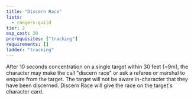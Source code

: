 ```yaml
---
title: "Discern Race"
lists:
  - rangers-guild
tier: 2
osp_cost: 20
prerequisites: ["tracking"]
requirements: []
ladder: "tracking"
---
```


After 10 seconds concentration on a single target within 30 feet (~9m), the character may make the call "discern race" or ask a referee or marshal to enquire from the target. The target will not be aware in-character that they have been discerned. Discern Race will give the race on the target's character card.
